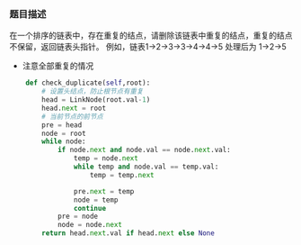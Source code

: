 



### 题目描述

在一个排序的链表中，存在重复的结点，请删除该链表中重复的结点，重复的结点不保留，返回链表头指针。 例如，链表1->2->3->3->4->4->5 处理后为 1->2->5



- 注意全部重复的情况

```python
    def check_duplicate(self,root):
        # 设置头结点，防止根节点有重复
        head = LinkNode(root.val-1)
        head.next = root
        # 当前节点的前节点
        pre = head
        node = root
        while node:
            if node.next and node.val == node.next.val:
                temp = node.next
                while temp and node.val == temp.val:
                    temp = temp.next

                pre.next = temp
                node = temp
                continue
            pre = node
            node = node.next
        return head.next.val if head.next else None
```

